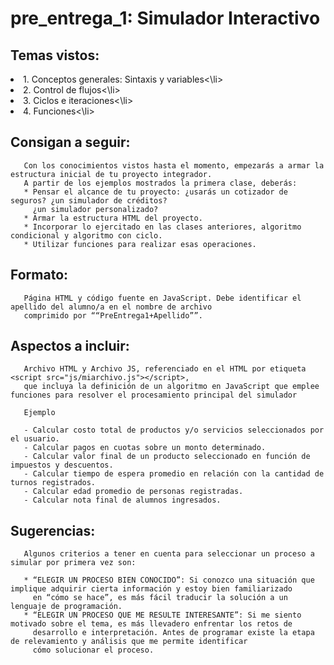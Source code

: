 # pre_entrega_1: Simulador Interactivo

## Temas vistos:

  <li>1. Conceptos generales: Sintaxis y variables<\li>
  <li>2. Control de flujos<\li>
  <li>3. Ciclos e iteraciones<\li>
  <li>4. Funciones<\li>

## Consigan a seguir:
       
       Con los conocimientos vistos hasta el momento, empezarás a armar la estructura inicial de tu proyecto integrador. 
       A partir de los ejemplos mostrados la primera clase, deberás:
       * Pensar el alcance de tu proyecto: ¿usarás un cotizador de seguros? ¿un simulador de créditos? 
         ¿un simulador personalizado?
       * Armar la estructura HTML del proyecto.
       * Incorporar lo ejercitado en las clases anteriores, algoritmo condicional y algoritmo con ciclo.
       * Utilizar funciones para realizar esas operaciones.
       
      
## Formato:
       
       Página HTML y código fuente en JavaScript. Debe identificar el apellido del alumno/a en el nombre de archivo 
       comprimido por ““PreEntrega1+Apellido””.

## Aspectos a incluir:

       Archivo HTML y Archivo JS, referenciado en el HTML por etiqueta <script src="js/miarchivo.js"></script>, 
       que incluya la definición de un algoritmo en JavaScript que emplee funciones para resolver el procesamiento principal del simulador

       Ejemplo

       - Calcular costo total de productos y/o servicios seleccionados por el usuario.
       - Calcular pagos en cuotas sobre un monto determinado.
       - Calcular valor final de un producto seleccionado en función de impuestos y descuentos.
       - Calcular tiempo de espera promedio en relación con la cantidad de turnos registrados.
       - Calcular edad promedio de personas registradas.
       - Calcular nota final de alumnos ingresados.

## Sugerencias:

       Algunos criterios a tener en cuenta para seleccionar un proceso a simular por primera vez son: 
       
       * “ELEGIR UN PROCESO BIEN CONOCIDO”: Si conozco una situación que implique adquirir cierta información y estoy bien familiarizado 
         en “cómo se hace”, es más fácil traducir la solución a un lenguaje de programación.
       * “ELEGIR UN PROCESO QUE ME RESULTE INTERESANTE”: Si me siento motivado sobre el tema, es más llevadero enfrentar los retos de 
         desarrollo e interpretación. Antes de programar existe la etapa de relevamiento y análisis que me permite identificar 
         cómo solucionar el proceso.
